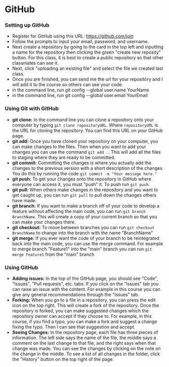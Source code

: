 # GitHub

### Setting up GitHub
- Register for GitHub using this URL: https://github.com/join
- Follow the prompts to input your email, password, and username.
- Next create a repository by going to the card in the top left and inputting a name for the repository then clicking the green "create new reposity" 
button. For this class, it is best to create a public repository so that other classmates can see it.
- Next, click "uploading an existing file" and select the file we created last class. 
- Once you are finished, you can send me the url for your repository and I will add it to the course so others can see your code. 
- in the command line, run git config --global user.name YourName
- in the command line, run git config --global user.email YourEmail

### Using Git with GitHub
- **git clone:** In the command line you can clone a repository onto your computer by typing `git clone repositoryURL`. Where `repositoryURL` is the URL for cloning the repository. You can find this URL on your GitHub page. 
- **git add:** Once you have cloned your repository on your computer, you can make changes to the files. Then when you want to add your changes you can use the command `git add .`. This will add all the files to staging where they are ready to be committed. 
- **git commit:** Committing the changes is where you actually add the changes to the previous version with a short description of the changes. You do this by running the code `git commit -m "Your message here."`
- **git push:** To get your changes onto the repository in GitHub where everyone can access it, you must "push" it. To push run `git push`. 
- **git pull:** When others make changes in the repository and you want to get caught up, you can run `git pull` to pull down the changes others have made. 
- **git branch:** If you want to make a branch off of your code to develop a feature without affecting the main code, you can run `git branch BranchName`. This will create a copy of your current branch so that you can make your changes there. 
- **git checkout:** To move between branches you can run `git checkout BranchName` to change into the branch with the name "BranchName"
- **git merge:** If you ever want the code of your branch to be reintegrated back into the main code, you can use the merge command. For example to merge branch "Feature1" into the "main" branch you can run `git merge Feature1` from the "main" branch

### Using GitHub
- **Adding issues:** In the top of the GitHub page, you should see "Code", "Issues", "Pull requests", etc. tabs. If you click on the "Issues" tab you can raise an issue with the content. For example in this course you can give any general recommendations through the "Issues" tab.
- **Forking:** When you go to a file in a repository, you can press the edit icon on the top right. This will create a fork of the repository. Once the repository is forked, you can make suggested changes which the repository owner can accept if they choose to. For example, in this course, if you find a typo, you can make a fork and suggest a change fixing the typo. Then I can see that suggestion and accept.
- **Seeing Changes:** In the repository page, each file has three pieces of information. The left side says the name of the file, the middle says a comment on the last change to that file, and the right says when that change was made. You can see the changes by clicking on the note on the change in the middle. To see a list of all changes in the folder, click the "History" button on the top right of the page.
